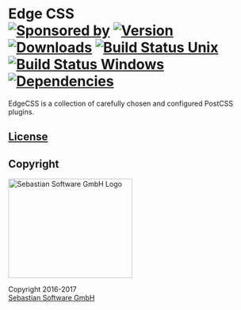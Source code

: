 # Edge CSS<br/>[![Sponsored by][sponsor-img]][sponsor] [![Version][npm-version-img]][npm] [![Downloads][npm-downloads-img]][npm] [![Build Status Unix][travis-img]][travis] [![Build Status Windows][appveyor-img]][appveyor] [![Dependencies][deps-img]][deps]

[sponsor-img]: https://img.shields.io/badge/Sponsored%20by-Sebastian%20Software-692446.svg
[sponsor]: https://www.sebastian-software.de
[deps]: https://david-dm.org/sebastian-software/edgecss
[deps-img]: https://david-dm.org/sebastian-software/edgecss.svg
[npm]: https://www.npmjs.com/package/edgecss
[npm-downloads-img]: https://img.shields.io/npm/dm/edgecss.svg
[npm-version-img]: https://img.shields.io/npm/v/edgecss.svg
[travis-img]: https://img.shields.io/travis/sebastian-software/edgecss/master.svg?branch=master&label=unix%20build
[appveyor-img]: https://img.shields.io/appveyor/ci/swernerx/edgecss/master.svg?label=windows%20build
[travis]: https://travis-ci.org/sebastian-software/edgecss
[appveyor]: https://ci.appveyor.com/project/swernerx/edgecss/branch/master

EdgeCSS is a collection of carefully chosen and configured PostCSS plugins.



## [License](license)

## Copyright

<img src="https://raw.githubusercontent.com/sebastian-software/s15e-javascript/master/assets/sebastiansoftware.png" alt="Sebastian Software GmbH Logo" width="250" height="200"/>

Copyright 2016-2017<br/>[Sebastian Software GmbH](http://www.sebastian-software.de)
